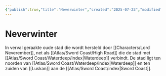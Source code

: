 ```yaml
---
{"publish":true,"title":"Neverwinter","created":"2025-07-23","modified":"2025-07-23T00:47:33.370+02:00","published":"2025-07-23","cssclasses":""}
---
```


# Neverwinter
In verval geraakte oude stad die wordt hersteld door [[Characters/Lord Neverember]], net als [[Atlas/Sword Coast/High Road]] die de stad met [[Atlas/Sword Coast/Waterdeep/index\|Waterdeep]] verbindt. De stad ligt ten noorden van [[Atlas/Sword Coast/Waterdeep/index\|Waterdeep]] en ten zuiden van [[Luskan]] aan de [[Atlas/Sword Coast/index\|Sword Coast]]. 